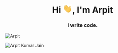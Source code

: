 <h1 align="center">Hi <img src="https://github.com/SAMAYV/SAMAYV/blob/main/Assets/hi.gif" width="30px">, I'm Arpit</h1>

<h3 align="center">I write code.</h3>

<p align="left"> <img src=https://komarev.com/ghpvc/?username=arpitkekri alt=Arpit Kumar Jain/> </p>

<p align="left"> <img src="https://github-readme-stats.vercel.app/api?username=arpitkekri&show_icons=true&theme=gotham" alt="Arpit Kumar Jain"/> </p>

<!--
**arpitkekri/arpitkekri** is a ✨ _special_ ✨ repository because its `README.md` (this file) appears on your GitHub profile.

Here are some ideas to get you started:

- 🔭 I’m currently working on ...
- 🌱 I’m currently learning ...
- 👯 I’m looking to collaborate on ...
- 🤔 I’m looking for help with ...
- 💬 Ask me about ...
- 📫 How to reach me: ...
- 😄 Pronouns: ...
- ⚡ Fun fact: ...
-->
